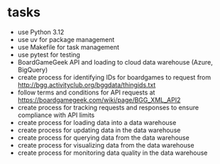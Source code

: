 # tasks

- use Python 3.12
- use uv for package management
- use Makefile for task management
- use pytest for testing
- BoardGameGeek API and loading to cloud data warehouse (Azure, BigQuery)
- create process for identifying IDs for boardgames to request from http://bgg.activityclub.org/bggdata/thingids.txt
- follow terms and conditions for API requests at https://boardgamegeek.com/wiki/page/BGG_XML_API2
- create process for tracking requests and responses to ensure compliance with API limits
- create process for loading data into a data warehouse
- create process for updating data in the data warehouse
- create process for querying data from the data warehouse
- create process for visualizing data from the data warehouse
- create process for monitoring data quality in the data warehouse